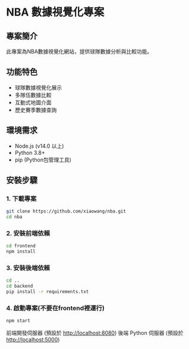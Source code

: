 # NBA 數據視覺化專案

## 專案簡介

此專案為NBA數據視覺化網站，提供球隊數據分析與比較功能。

## 功能特色

- 球隊數據視覺化展示
- 多隊伍數據比較
- 互動式地圖介面
- 歷史賽季數據查詢

## 環境需求

- Node.js (v14.0 以上)
- Python 3.8+
- pip (Python包管理工具)

## 安裝步驟

### 1. 下載專案

```bash
git clone https://github.com/xiaowang/nba.git
cd nba
```

### 2. 安裝前端依賴

```bash
cd frontend
npm install
```

### 3. 安裝後端依賴

```bash
cd ..
cd backend
pip install -r requirements.txt
```

### 4. 啟動專案(不要在frontend裡運行)

```bash
npm start
```

前端開發伺服器 (預設於 <http://localhost:8080>)
後端 Python 伺服器 (預設於 <http://localhost:5000>)

